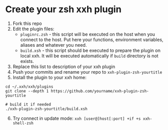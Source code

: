 # Create your zsh xxh plugin
1. Fork this repo
2. Edit the plugin files:
    * `pluginrc.zsh` -  this script will be executed on the host when you connect to the host. Put here your functions, environment variables, aliases and whatever you need.
    * `build.xsh` - this script should be executed to prepare the plugin on local xxh. It will be executed automatically if `build` directory is not exists.
3. Replace this list to description of your xxh plugin
4. Push your commits and rename your repo to `xxh-plugin-zsh-yourtitle`
5. Install the plugin to your xxh home:
```
cd ~/.xxh/xxh/plugins
git clone --depth 1 https://github.com/yourname/xxh-plugin-zsh-yourtitle

# build it if needed
./xxh-plugin-zsh-yourtitle/build.xsh
```
6. Try connect in update mode: `xxh [user@]host[:port] +if +s xxh-shell-zsh`
